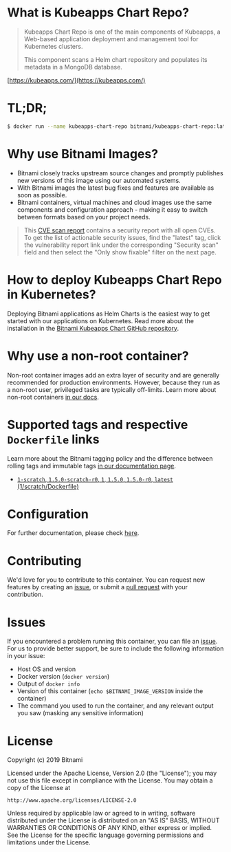 # What is Kubeapps Chart Repo?

> Kubeapps Chart Repo is one of the main components of Kubeapps, a Web-based application deployment and management tool for Kubernetes clusters.
>
> This component scans a Helm chart repository and populates its metadata in a MongoDB database.

[https://kubeapps.com/](https://kubeapps.com/)

# TL;DR;

```bash
$ docker run --name kubeapps-chart-repo bitnami/kubeapps-chart-repo:latest
```

# Why use Bitnami Images?

* Bitnami closely tracks upstream source changes and promptly publishes new versions of this image using our automated systems.
* With Bitnami images the latest bug fixes and features are available as soon as possible.
* Bitnami containers, virtual machines and cloud images use the same components and configuration approach - making it easy to switch between formats based on your project needs.


> This [CVE scan report](https://quay.io/repository/bitnami/kubeapps-chart-repo?tab=tags) contains a security report with all open CVEs. To get the list of actionable security issues, find the "latest" tag, click the vulnerability report link under the corresponding "Security scan" field and then select the "Only show fixable" filter on the next page.

# How to deploy Kubeapps Chart Repo in Kubernetes?

Deploying Bitnami applications as Helm Charts is the easiest way to get started with our applications on Kubernetes. Read more about the installation in the [Bitnami Kubeapps Chart GitHub repository](https://github.com/bitnami/charts/tree/master/bitnami/kubeapps).

# Why use a non-root container?

Non-root container images add an extra layer of security and are generally recommended for production environments. However, because they run as a non-root user, privileged tasks are typically off-limits. Learn more about non-root containers [in our docs](https://docs.bitnami.com/containers/how-to/work-with-non-root-containers/).

# Supported tags and respective `Dockerfile` links

Learn more about the Bitnami tagging policy and the difference between rolling tags and immutable tags [in our documentation page](https://docs.bitnami.com/containers/how-to/understand-rolling-tags-containers/).


* [`1-scratch`, `1.5.0-scratch-r0`, `1`, `1.5.0`, `1.5.0-r0`, `latest` (1/scratch/Dockerfile)](https://github.com/bitnami/bitnami-docker-kubeapps-chart-repo/blob/1.5.0/1/scratch/Dockerfile)

# Configuration

For further documentation, please check [here](https://github.com/helm/monocular/tree/master/cmd/chart-repo).

# Contributing

We'd love for you to contribute to this container. You can request new features by creating an [issue](https://github.com/bitnami/bitnami-docker-kubeapps-chart-repo/issues), or submit a [pull request](https://github.com/bitnami/bitnami-docker-kubeapps-chart-repo/pulls) with your contribution.

# Issues

If you encountered a problem running this container, you can file an [issue](https://github.com/bitnami/bitnami-docker-kubeapps-chart-repo/issues). For us to provide better support, be sure to include the following information in your issue:

- Host OS and version
- Docker version (`docker version`)
- Output of `docker info`
- Version of this container (`echo $BITNAMI_IMAGE_VERSION` inside the container)
- The command you used to run the container, and any relevant output you saw (masking any sensitive information)

# License

Copyright (c) 2019 Bitnami

Licensed under the Apache License, Version 2.0 (the "License");
you may not use this file except in compliance with the License.
You may obtain a copy of the License at

    http://www.apache.org/licenses/LICENSE-2.0

Unless required by applicable law or agreed to in writing, software
distributed under the License is distributed on an "AS IS" BASIS,
WITHOUT WARRANTIES OR CONDITIONS OF ANY KIND, either express or implied.
See the License for the specific language governing permissions and
limitations under the License.
